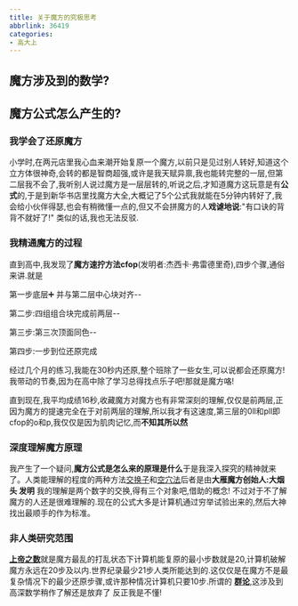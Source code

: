 ```yaml
---
title: 关于魔方的究极思考
abbrlink: 36419
categories: 
- 高大上
---
```



## 魔方涉及到的数学?
## 魔方公式怎么产生的?

<!--more-->

### 我学会了还原魔方

小学时,在两元店里我心血来潮开始复原一个魔方,以前只是见过别人转好,知道这个立方体很神奇,会转的都是智商超强,或许是我天赋异禀,我也能转完整的一层,但第二层我不会了,我听别人说过魔方是一层层转的,听说之后,才知道魔方这玩意是有**公式**的,于是到新华书店里找魔方大全,大概记了5个公式我就能在5分钟内转好了,我会给小伙伴得瑟,也会有稍微懂一点的,但又不会拼魔方的人**戏谑地说**:"有口诀的背背不就好了!" 类似的话,我也无法反驳.

### 我精通魔方的过程

直到高中,我发现了**魔方速拧方法cfop**(发明者:杰西卡·弗雷德里奇),四步个骤,通俗来讲.就是

第一步底层➕ 并与第二层中心块对齐--

第二步:四组组合块完成前两层--

第三步:第三次顶面同色--

第四步:一步到位还原完成

经过几个月的练习,我能在30秒内还原,整个班除了一些女生,可以说都会还原魔方!我带动的节奏,因为在高中除了学习总得找点乐子吧!那就是魔方咯!

直到现在,我平均成绩16秒,收藏魔方对魔方也有非常深刻的理解,仅仅是前两层,正因为魔方的提速完全在于对前两层的理解,所以我才有这速度,第三层的0ll和pll即cfop的o和p,我仅仅是因为肌肉记忆,而**不知其所以然**

### 深度理解魔方原理

我产生了一个疑问,**魔方公式是怎么来的原理是什么**于是我深入探究的精神就来了。人类能理解的程度的两种方法[交换子](https://v.youku.com/v_show/id_XMzE2Mjc3MDQ0.html)和[空穴法](http://bbs.mf8-china.com/forum.php?mod=viewthread&tid=511)后者是由**大雁魔方创始人:大烟头 发明**  我的理解是两个数字的交换,得有三个对象吧,借助的概念! 不过对于不了解魔方的人还是很难理解的.现在的公式大多是计算机通过穷举试验出来的,然后大神找出最顺手的作为标准。

### 非人类研究范围

[**上帝之数**](https://baike.baidu.com/item/%E4%B8%8A%E5%B8%9D%E4%B9%8B%E6%95%B0/10098625?fr=aladdin)就是魔方最乱的打乱状态下计算机能复原的最小步数就是20,计算机破解魔方永远在20步及以内.世界纪录最少21步人类所能达到的.这仅仅是在魔方不是最复杂情况下的最少还原步骤,或许那种情况计算机只要10步.所谓的 [**群论**](https://baike.baidu.com/item/%E7%BE%A4%E8%AE%BA/10980672?fr=aladdin),这涉及到高深数学稍作了解还是放弃了 反正我是不懂!

